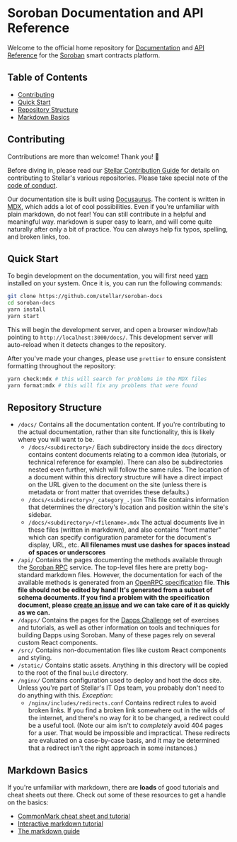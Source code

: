 # Soroban Documentation and API Reference <!-- omit in toc -->

Welcome to the official home repository for [Documentation] and [API Reference] for the [Soroban] smart contracts platform.

## Table of Contents <!-- omit in toc -->

- [Contributing](#contributing)
- [Quick Start](#quick-start)
- [Repository Structure](#repository-structure)
- [Markdown Basics](#markdown-basics)

## Contributing

Contributions are more than welcome! Thank you! 🎉

Before diving in, please read our [Stellar Contribution Guide] for details on
contributing to Stellar's various repositories. Please take special note of the
[code of conduct].

Our documentation site is built using [Docusaurus][docusaurus]. The content is
written in [MDX][mdx], which adds a lot of cool possibilities. Even if you're
unfamiliar with plain markdown, do not fear! You can still contribute in a
helpful and meaningful way. markdown is super easy to learn, and will come quite
naturally after only a bit of practice. You can always help fix typos, spelling,
and broken links, too.

## Quick Start

To begin development on the documentation, you will first need [yarn] installed
on your system. Once it is, you can run the following commands:

```bash
git clone https://github.com/stellar/soroban-docs
cd soroban-docs
yarn install
yarn start
```

This will begin the development server, and open a browser window/tab pointing
to `http://localhost:3000/docs/`. This development server will auto-reload when
it detects changes to the repository.

After you've made your changes, please use `prettier` to ensure consistent
formatting throughout the repository:

```bash
yarn check:mdx # this will search for problems in the MDX files
yarn format:mdx # this will fix any problems that were found
```

## Repository Structure

- `/docs/` Contains all the documentation content. If you're contributing to the
  actual documentation, rather than site functionality, this is likely where you
  will want to be.
  - `/docs/<subdirectory>/` Each subdirectory inside the `docs` directory
    contains content documents relating to a common idea (tutorials, or
    technical reference for example). There can also be subdirectories nested
    even further, which will follow the same rules. The location of a document
    within this directory structure will have a direct impact on the URL given
    to the document on the site (unless there is metadata or front matter that
    overrides these defaults.)
  - `/docs/<subdirectory>/_category_.json` This file contains information that
    determines the directory's location and position within the site's sidebar.
  - `/docs/<subdirectory>/<filename>.mdx` The actual documents live in these
    files (written in markdown), and also contains "front matter" which can
    specify configuration parameter for the document's display, URL, etc. **All
    filenames must use dashes for spaces instead of spaces or underscores**
- `/api/` Contains the pages documenting the methods available through the
  [Soroban RPC] service. The top-level files here are pretty bog-standard
  markdown files. However, the documentation for each of the available methods
  is generated from an [OpenRPC specification] file. **This file should not be
  edited by hand! It's generated from a subset of schema documents. If you find
  a problem with the specification document, please [create an issue] and we can
  take care of it as quickly as we can.**
- `/dapps/` Contains the pages for the [Dapps Challenge] set of exercises and
  tutorials, as well as other information on tools and techniques for building
  Dapps using Soroban. Many of these pages rely on several custom React
  components.
- `/src/` Contains non-documentation files like custom React components and
  styling.
- `/static/` Contains static assets. Anything in this directory will be copied
  to the root of the final `build` directory.
- `/nginx/` Contains configuration used to deploy and host the docs site. Unless
  you're part of Stellar's IT Ops team, you probably don't need to do anything
  with this. *Exception*:
  - `/nginx/includes/redirects.conf` Contains redirect rules to avoid broken
    links. If you find a broken link somewhere out in the wilds of the internet,
    and there's no way for it to be changed, a redirect could be a useful tool.
    (Note our aim isn't to *completely* avoid 404 pages for a user. That would
    be impossible and impractical. These redirects are evaluated on a
    case-by-case basis, and it may be determined that a redirect isn't the right
    approach in some instances.)

## Markdown Basics

If you're unfamiliar with markdown, there are **loads** of good tutorials and
cheat sheets out there. Check out some of these resources to get a handle on the
basics:

- [CommonMark cheat sheet and tutorial]
- [Interactive markdown tutorial]
- [The markdown guide]

[Documentation]: https://soroban.stellar.org/docs
[API Reference]: https://soroban.stellar.org/api
[Soroban]: https://soroban.stellar.org
[Stellar Contribution Guide]: https://github.com/stellar/.github/blob/master/CONTRIBUTING.md
[code of conduct]: https://github.com/stellar/.github/blob/master/CODE_OF_CONDUCT.md
[Docusaurus]: https://docusaurus.io
[MDX]: https://mdxjs.com
[yarn]: https://yarnpkg.com/
[Soroban RPC]: https://github.com/stellar.org/soroban-tools/cmd/soroban-rpc
[OpenRPC specification]: https://github.com/stellar/soroban-docs/blob/main/static/openrpc.json
[create an issue]: https://github.com/stellar/soroban-docs/issues
[Dapps Challenge]: https://soroban.stellar.org/dapps
[CommonMark cheat sheet and tutorial]: https://commonmark.org/help/
[Interactive markdown tutorial]: https://www.markdowntutorial.com/
[The markdown guide]: https://www.markdownguide.org/
